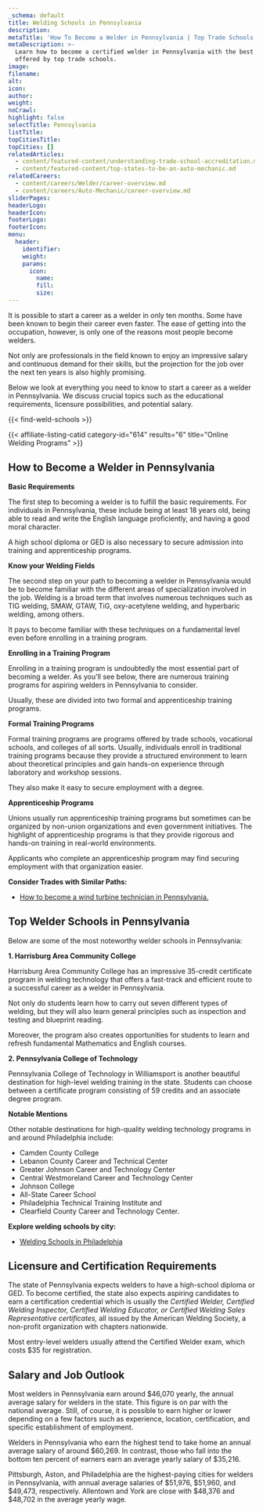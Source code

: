 ```yaml
---
_schema: default
title: Welding Schools in Pennsylvania
description:
metaTitle: 'How To Become a Welder in Pennsylvania | Top Trade Schools '
metaDescription: >-
  Learn how to become a certified welder in Pennsylvania with the best programs
  offered by top trade schools. 
image:
filename:
alt:
icon:
author:
weight:
noCrawl:
highlight: false
selectTitle: Pennsylvania
listTitle:
topCitiesTitle:
topCities: []
relatedArticles:
  - content/featured-content/understanding-trade-school-accreditation.md
  - content/featured-content/top-states-to-be-an-auto-mechanic.md
relatedCareers:
  - content/careers/Welder/career-overview.md
  - content/careers/Auto-Mechanic/career-overview.md
sliderPages:
headerLogo:
headerIcon:
footerLogo:
footerIcon:
menu:
  header:
    identifier:
    weight:
    params:
      icon:
        name:
        fill:
        size:
---
```

It is possible to start a career as a welder in only ten months. Some have been known to begin their career even faster. The ease of getting into the occupation, however, is only one of the reasons most people become welders.

Not only are professionals in the field known to enjoy an impressive salary and continuous demand for their skills, but the projection for the job over the next ten years is also highly promising.

Below we look at everything you need to know to start a career as a welder in Pennsylvania. We discuss crucial topics such as the educational requirements, licensure possibilities, and potential salary.

{{< find-weld-schools >}}

{{< affiliate-listing-catid category-id="614" results="6" title="Online Welding Programs" >}}

## **How to Become a Welder in Pennsylvania**

**Basic Requirements**

The first step to becoming a welder is to fulfill the basic requirements. For individuals in Pennsylvania, these include being at least 18 years old, being able to read and write the English language proficiently, and having a good moral character.

A high school diploma or GED is also necessary to secure admission into training and apprenticeship programs.

**Know your Welding Fields**

The second step on your path to becoming a welder in Pennsylvania would be to become familiar with the different areas of specialization involved in the job. Welding is a broad term that involves numerous techniques such as TIG welding, SMAW, GTAW, TiG, oxy-acetylene welding, and hyperbaric welding, among others.

It pays to become familiar with these techniques on a fundamental level even before enrolling in a training program.

**Enrolling in a Training Program**

Enrolling in a training program is undoubtedly the most essential part of becoming a welder. As you'll see below, there are numerous training programs for aspiring welders in Pennsylvania to consider.

Usually, these are divided into two formal and apprenticeship training programs.

**Formal Training Programs**

Formal training programs are programs offered by trade schools, vocational schools, and colleges of all sorts. Usually, individuals enroll in traditional training programs because they provide a structured environment to learn about theoretical principles and gain hands-on experience through laboratory and workshop sessions.

They also make it easy to secure employment with a degree.

**Apprenticeship Programs**

Unions usually run apprenticeship training programs but sometimes can be organized by non-union organizations and even government initiatives. The highlight of apprenticeship programs is that they provide rigorous and hands-on training in real-world environments.

Applicants who complete an apprenticeship program may find securing employment with that organization easier.

**Consider Trades with Similar Paths:**

* [How to become a wind turbine technician in Pennsylvania.](https://toptradeschools.com/near-you/wind-turbine-technician/pennsylvania/)

## **Top Welder Schools in Pennsylvania**

Below are some of the most noteworthy welder schools in Pennsylvania:

**1\. Harrisburg Area Community College**

Harrisburg Area Community College has an impressive 35-credit certificate program in welding technology that offers a fast-track and efficient route to a successful career as a welder in Pennsylvania.

Not only do students learn how to carry out seven different types of welding, but they will also learn general principles such as inspection and testing and blueprint reading.

Moreover, the program also creates opportunities for students to learn and refresh fundamental Mathematics and English courses.

**2\. Pennsylvania College of Technology**

Pennsylvania College of Technology in Williamsport is another beautiful destination for high-level welding training in the state. Students can choose between a certificate program consisting of 59 credits and an associate degree program.

**Notable Mentions**

Other notable destinations for high-quality welding technology programs in and around Philadelphia include:

* Camden County College
* Lebanon County Career and Technical Center
* Greater Johnson Career and Technology Center
* Central Westmoreland Career and Technology Center
* Johnson College
* All-State Career School
* Philadelphia Technical Training Institute and
* Clearfield County Career and Technology Center.

**Explore welding schools by city:**

* [Welding Schools in Philadelphia](https://toptradeschools.com/near-you/welder/pennsylvania/philadelphia/)

## **Licensure and Certification Requirements**

The state of Pennsylvania expects welders to have a high-school diploma or GED. To become certified, the state also expects aspiring candidates to earn a certification credential which is usually the *Certified Welder, Certified Welding Inspector, Certified Welding Educator, or Certified Welding Sales Representative certificates,* all issued by the American Welding Society, a non-profit organization with chapters nationwide.

Most entry-level welders usually attend the Certified Welder exam, which costs $35 for registration.

## **Salary and Job Outlook**

Most welders in Pennsylvania earn around $46,070 yearly, the annual average salary for welders in the state. This figure is on par with the national average. Still, of course, it is possible to earn higher or lower depending on a few factors such as experience, location, certification, and specific establishment of employment.

Welders in Pennsylvania who earn the highest tend to take home an annual average salary of around $60,269. In contrast, those who fall into the bottom ten percent of earners earn an average yearly salary of $35,216.

Pittsburgh, Aston, and Philadelphia are the highest-paying cities for welders in Pennsylvania, with annual average salaries of $51,976, $51,960, and $49,473, respectively. Allentown and York are close with $48,376 and $48,702 in the average yearly wage.